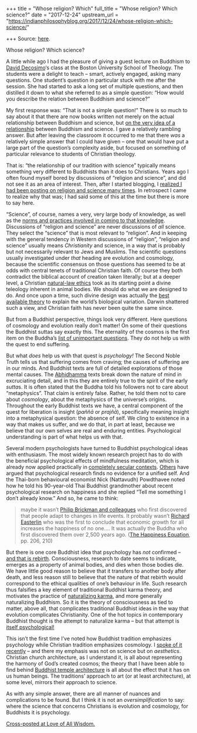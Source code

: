 +++
title = "Whose religion? Which"
full_title = "Whose religion? Which science?"
date = "2017-12-24"
upstream_url = "https://indianphilosophyblog.org/2017/12/24/whose-religion-which-science/"

+++
Source: [here](https://indianphilosophyblog.org/2017/12/24/whose-religion-which-science/).

Whose religion? Which science?

A little while ago I had the pleasure of giving a guest lecture on
Buddhism to [David
Decosimo](https://www.bu.edu/sth/profile/david-decosimo/)‘s class at the
Boston University School of Theology. The students were a delight to
teach – smart, actively engaged, asking many questions. One student’s
question in particular stuck with me after the session. She had started
to ask a long set of multiple questions, and then distilled it down to
what she referred to as a simple question: “How would you describe the
relation between Buddhism and science?”

My first response was: “That is not a simple question!” There is so much
to say about it that there are now books written not merely on the
actual relationship between Buddhism and science, but [on the very idea
of a
relationship](http://loveofallwisdom.com/blog/2011/05/on-the-genealogy-of-buddhism-and-science/)
between Buddhism and science. I gave a relatively rambling answer. But
after leaving the classroom it occurred to me that there *was* a
relatively simple answer that I could have given – one that would have
put a large part of the question’s complexity aside, but focused on
something of particular relevance to students of Christian theology.

That is: “the relationship of our tradition with science” typically
means something very different to Buddhists than it does to Christians.
Years ago I often found myself bored by discussions of “religion and
science”, and did not see it as an area of interest. Then, after I
started blogging, I [realized I had been posting on religion and science
many
times](http://loveofallwisdom.com/blog/2010/05/can-philosophy-be-a-way-of-life-pierre-hadot-1922-2010/).
In retrospect I came to realize why that was; I had said some of this at
the time but there is more to say here.

“Science”, of course, names a very, very large body of knowledge, as
well as the [norms and practices involved in coming to that
knowledge](http://loveofallwisdom.com/blog/2011/04/descriptive-and-normative-meanings-of-science-and-other-traditions/).
Discussions of “religion and science” are never discussions of *all*
science. They select the “science” that is most relevant to “religion”.
And in keeping with the general tendency in Western discussions of
“religion”, “religion and science” usually means *Christianity* and
science, in a way that is probably but not necessarily relevant to Jews
and Muslims. The scientific questions usually investigated under *that*
heading are evolution and cosmology, because the scientific consensus on
those questions has seemed to be at odds with central tenets of
traditional Christian faith. Of course they both contradict the biblical
account of creation taken literally; but at a deeper level, a Christian
[natural-law
ethics](http://loveofallwisdom.com/blog/2016/07/on-natural-law-and-positive-law/)
took as its starting point a divine teleology inherent in animal bodies.
We should do what we are designed to do. And once upon a time, such
divine design was actually the [best available
theory](http://loveofallwisdom.com/blog/2010/02/the-god-hypothesis/) to
explain the world’s biological variation. Darwin shattered such a view,
and Christian faith has never been quite the same since.

But from a Buddhist perspective, things look very different. Here
questions of cosmology and evolution really don’t matter! On some of
their questions the Buddhist suttas say exactly this. The eternality of
the cosmos is the first item on the Buddha’s [list of unimportant
questions](http://loveofallwisdom.com/blog/2012/08/in-praise-of-questions-which-tend-not-to-edification/).
They do not help us with the quest to end suffering.

But what *does* help us with that quest is *psychology!* The Second
Noble Truth tells us that suffering comes from craving; the causes of
suffering are in our minds. And Buddhist texts are full of detailed
explorations of those mental causes. The
[Abhidhamma](https://www.accesstoinsight.org/ati/tipitaka/abhi/index.html)
texts break down the nature of mind in excruciating detail, and in this
they are entirely true to the spirit of the early *sutta*s. It is often
stated that the Buddha told his followers not to care about
“metaphysics”. That claim is entirely false. Rather, he told them not to
care about *cosmology*, about the metaphysics of the universe’s origins.
Throughout the early Buddhist texts we have, a central component of the
quest for liberation is insight (*paññā* or *prajñā*), specifically
meaning insight into a metaphysical question: the absence of self. We
cling to existence in a way that makes us suffer, and we do that, in
part at least, because we believe that our own selves are real and
enduring entities. Psychological understanding is part of what helps us
with that.

Several modern psychologists have turned to Buddhist psychological ideas
with enthusiasm. The most widely known research project has to do with
the beneficial psychological effects of mindfulness meditation, which is
already now applied practically in [completely secular
contexts](http://loveofallwisdom.com/blog/2016/01/of-mindfulness-meditation-buddhist-and-otherwise/).
[Others](https://www.ncbi.nlm.nih.gov/pubmed/15631554) have argued that
psychological research finds no evidence for a unified self. And the
Thai-born behavioural economist Nick (Nattavudh) Powdthavee noted how he
told his 90-year-old Thai Buddhist grandmother about recent
psychological research on happiness and she replied “Tell me something I
don’t already know.” And so, he came to think:

> maybe it wasn’t [Philip Brickman and
> colleagues](https://en.wikipedia.org/wiki/Hedonic_treadmill) who first
> discovered that people adapt to changes in life events. It probably
> wasn’t [Richard
> Easterlin](https://en.wikipedia.org/wiki/Easterlin_paradox) who was
> the first to conclude that economic growth for all increases the
> happiness of no one…. It was actually the Buddha who first discovered
> them over 2,500 years ago. ([The Happiness
> Equation](https://www.amazon.com/Happiness-Equation-Surprising-Economics-Valuable/dp/1848312466),
> pp. 206, 210)

But there is one core Buddhist idea that psychology has *not* confirmed
– [and that is
rebirth](http://loveofallwisdom.com/blog/2017/09/in-defence-of-buddhism-without-rebirth/).
Consciousness, research to date seems to indicate, emerges as a property
of animal bodies, and dies when those bodies die. We have little good
reason to believe that it transfers to another body after death, and
less reason still to believe that the nature of that rebirth would
correspond to the ethical qualities of one’s behaviour in life. Such
research thus falsifies a key element of traditional Buddhist karma
theory, and motivates the practice of [naturalizing
karma](http://loveofallwisdom.com/blog/2012/04/good-karma-as-eudaimonia/),
and more generally naturalizing Buddhism. So it is the theory of
consciousness as tied to matter, above all, that complicates traditional
Buddhist ideas in the way that evolution complicates Christianity. One
of the hot topics in contemporary Buddhist thought is the attempt to
naturalize karma – but that attempt is [itself
psychological!](http://loveofallwisdom.com/blog/2009/06/naturalizing-karma/)

This isn’t the first time I’ve noted how Buddhist tradition emphasizes
psychology while Christian tradition emphasizes cosmology. I [spoke of
it
recently](http://loveofallwisdom.com/blog/2017/09/the-saksit-of-notre-dame/)
– and there my emphasis was not on science but on *aesthetics*.
Christian church architecture, as I understand it, is all about
representing the harmony of God’s created cosmos; the theory that I have
been able to find behind [Buddhist temple
architecture](http://loveofallwisdom.com/blog/2017/03/the-power-of-a-beautiful-temple/)
is all about the effect that it has on us human beings. The traditions’
approach to art (or at least architecture), at some level, mirrors their
approach to science.

As with any simple answer, there are all manner of nuances and
complications to be found. But I think it is not an *oversimplification*
to say: where the science that concerns Christians is evolution and
cosmology, for Buddhists it is psychology.

[Cross-posted at Love of All
Wisdom.](http://loveofallwisdom.com/blog/2017/12/whose-religion-which-science/)
